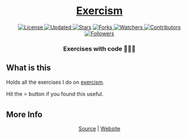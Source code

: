 <div align = "center">

<h1><a href="https://2kabhishek.github.io/Exercism">Exercism</a></h1>

<a href="https://github.com/2KAbhishek/Exercism/blob/main/LICENSE">
<img alt="License" src="https://img.shields.io/github/license/2kabhishek/Exercism?style=plastic&color=white&label=License"> </a>

<a href="https://github.com/2KAbhishek/Exercism/pulse">
<img alt="Updated" src="https://img.shields.io/github/last-commit/2kabhishek/Exercism?style=plastic&color=e30724&label=Updated"> </a>

<a href="https://github.com/2KAbhishek/Exercism/stargazers">
<img alt="Stars" src="https://img.shields.io/github/stars/2kabhishek/Exercism?style=plastic&color=00d451&label=Stars"></a>

<a href="https://github.com/2KAbhishek/Exercism/network/members">
<img alt="Forks" src="https://img.shields.io/github/forks/2kabhishek/Exercism?style=plastic&color=1688f0&label=Forks"> </a>

<a href="https://github.com/2KAbhishek/Exercism/watchers">
<img alt="Watchers" src="https://img.shields.io/github/watchers/2kabhishek/Exercism?style=plastic&color=ff5500&label=Watchers"> </a>

<a href="https://github.com/2KAbhishek/Exercism/graphs/contributors">
<img alt="Contributors" src="https://img.shields.io/github/contributors/2kabhishek/Exercism?style=plastic&color=f0f&label=Contributors"> </a>

<a href="https://github.com/2KAbhishek?tab=followers">
<img alt="Followers" src="https://img.shields.io/github/followers/2kabhishek?color=222&style=plastic&label=Followers"> </a>

<h3>Exercises with code 🧑‍💻🧠</h3>

</div>

## What is this

Holds all the exercises I do on [exercism](https://exercism.org).

Hit the ⭐ button if you found this useful.

## More Info

<div align="center">

<a href="https://github.com/2KAbhishek/Exercism">Source</a> |
<a href="https://2kabhishek.github.io/Exercism">Website</a>

</div>
